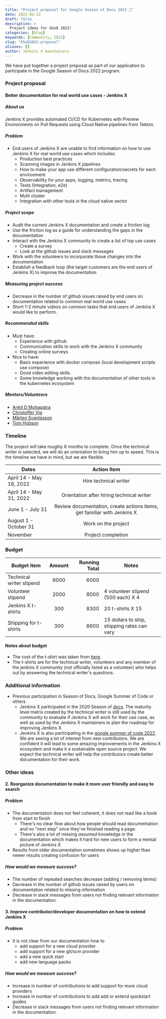 ```yaml
---
title: "Project proposal for Google Season of Docs 2022 📄"
date: 2022-03-23
draft: false
description: >
  Project ideas for GSoD 2022!
categories: [blog]
keywords: [Community, 2022]
slug: "GSoD2022-proposal"
aliases: []
author: Jenkins X maintainers
---
```


We have put together a project proposal as part of our application to participate in the Google Season of Docs 2022 program.

### Project proposal

#### Better documentation for real world use cases - Jenkins X

##### About us

Jenkins X provides automated CI/CD for Kubernetes with Preview Environments on Pull Requests using Cloud Native pipelines from Tekton.

##### Problem

- End users of Jenkins X are unable to find information on how to use Jenkins X for real world use cases which includes:
  - Production best practices
  - Scanning images in Jenkins X pipelines
  - How to make your app use different configuration/secrets for each environment
  - Observability for your apps, logging, metrics, tracing
  - Tests (Integration, e2e)
  - Artifact management
  - Multi cluster
  - Integration with other tools in the cloud native sector

##### Project scope

- Audit the current Jenkins X documentation and create a friction log
- Use the friction log as a guide for understanding the gaps in the documentation
- Interact with the Jenkins X community to create a list of top use cases
  - Create a survey
  - Look at the github issues and slack messages
- Work with the volunteers to incorporate those changes into the documentation
- Establish a feedback loop (the target customers are the end users of Jenkins X) to improve the documentation

##### Measuring project success

- Decrease in the number of github issues raised by end users on documentation related to common real world use cases
- Short 1-2 minute videos on common tasks that end users of Jenkins X would like to perform.

##### Recommended skills

- Must have:
  - Experience with github
  - Communication skills to work with the Jenkins X community
  - Creating online surveys
- Nice to have:
  - Basic experience with docker compose (local development scripts use compose)
  - Good video editing skills.
  - Some knowledge working with the documentation of other tools in the kubernetes ecosystem

##### Mentors/Volunteers

- [Ankit D Mohapatra](https://github.com/ankitm123)
- [Christoffer Vig](https://github.com/babadofar)
- [Mårten Svantesson](https://github.com/msvticket)
- [Tom Hobson](https://github.com/tomhobson)

### Timeline

The project will take roughly 6 months to complete.
Once the technical writer is selected, we will do an orientation to bring him up to speed.
This is the timeline we have in mind, but we are flexible.

| Dates                   |                               Action Item                               |
| ----------------------- | :---------------------------------------------------------------------: |
| April 14 - May 16, 2022 |                          Hire technical writer                          |
| April 14 - May 31, 2022 |                Orientation after hiring technical writer                |
| June 1 - July 31        | Review documentation, create actions items, get familiar with Jenkins X |
| August 1 - October 31   |                           Work on the project                           |
| November                |                           Project completion                            |

### Budget

| Budget item              | Amount | Running Total | Notes                                       |
| ------------------------ | :----: | ------------: | ------------------------------------------- |
| Technical writer stipend |  6000  |          6000 |                                             |
| Volunteer stipend        |  2000  |          8000 | 4 volunteer stipend (500 each) X 4          |
| Jenkins X t-shirts       |  300   |          8300 | 20 t-shirts X 15                            |
| Shipping for t-shirts    |  300   |          8600 | 15 dollars to ship, shipping rates can vary |

#### Notes about budget

- The cost of the t-shirt was taken from [here](https://store.cd.foundation/collections/jenkinsx).
- The t-shirts are for the technical writer, volunteers and any member of the jenkins X community (not officially listed as a volunteer) who helps out by answering the technical writer's questions.

### Additional information

- Previous participation in Season of Docs, Google Summer of Code or others
  - Jenkins X participated in the 2020 Season of [docs](/blog/2020/04/28/season-of-docs-2020/). The maturity level matrix created by the technical writer is still used by the community to evaluate if Jenkins X will work for their use case, as well as used by the Jenkins X maintainers to plan the roadmap for improving Jenkins X.
  - Jenkins X is also participating in the [google summer of code 2022](/blog/2022/03/12/gsoc2022-followup/). We are seeing a lot of interest from new contributors. We are confident it will lead to some amazing improvements in the Jenkins X ecosystem and make it a sustainable open source project. We expect the technical writer will help the contributors create better documentation for their work.

### Other ideas

#### 2. Reorganize documentation to make it more user friendly and easy to search

##### Problem

- The documentation does not feel coherent, it does not read like a book from start to finish
  - There's no clear flow about how people should read documentation and no "next step" once they've finished reading a page.
  - There's also a lot of missing _assumed_ knowledge in the documentation which makes it hard for new users to form a mental picture of Jenkins X
- Results from older documentation sometimes shows up higher than newer results creating confusion for users

##### How would we measure success?

- The number of repeated searches decrease (adding / removing terms)
- Decrease in the number of github issues raised by users on documentation related to missing information
- Decrease in slack messages from users not finding relevant information in the documentation.

#### 3. Improve contributor/developer documentation on how to extend Jenkins X

##### Problem

- It is not clear from our documentation how to
  - add support for a new cloud provider
  - add support for a new git/scm provider
  - add a new quick start
  - add new language packs

##### How would we measure success?

- Increase in number of contributions to add support for more cloud providers
- Increase in number of contributions to add add or extend quickstart guides
- Decrease in slack messages from users not finding relevant information in the documentation.
